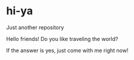 # hi-ya
Just another repository

Hello friends!
Do you like traveling the world?

If the answer is yes, just come with me right now!
